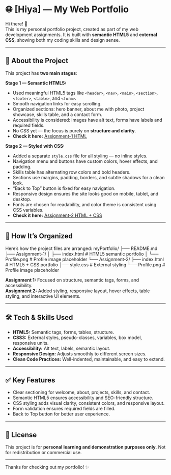 # 🌐 [Hiya] — My Web Portfolio

Hi there! 👋  
This is my personal portfolio project, created as part of my web development assignments. It is  built with **semantic HTML5** and **external CSS**, showing both my coding skills and design sense.

---

## 🚀 About the Project

This project has **two main stages**:  

**Stage 1 — Semantic HTML5:**  
- Used meaningful HTML5 tags like `<header>`, `<nav>`, `<main>`, `<section>`, `<footer>`, `<table>`, and `<form>`.  
- Smooth navigation links for easy scrolling.  
- Organized sections: hero banner, about me with photo, project showcase, skills table, and a contact form.  
- Accessibility is considered: images have alt text, forms have labels and required fields.  
- No CSS yet — the focus is purely on **structure and clarity**.  
- **Check it here:** [Assignment-1 HTML](./Assignment-1/index.html)

**Stage 2 — Styled with CSS:**  
- Added a separate `style.css` file for all styling — no inline styles.  
- Navigation menu and buttons have custom colors, hover effects, and padding.  
- Skills table has alternating row colors and bold headers.  
- Sections use margins, padding, borders, and subtle shadows for a clean look.  
- “Back to Top” button is fixed for easy navigation.  
- Responsive design ensures the site looks good on mobile, tablet, and desktop.  
- Fonts are chosen for readability, and color theme is consistent using CSS variables.  
- **Check it here:** [Assignment-2 HTML + CSS](./Assignment-2/index.html)

---

## 🧩 How It’s Organized

Here’s how the project files are arranged:
myPortfolio/
├── README.md
├── Assignment-1/
│ ├── index.html # HTML5 semantic portfolio
│ └── Profile.png # Profile image placeholder
└── Assignment-2/
├── index.html # HTML5 + CSS portfolio
├── style.css # External styling
└── Profile.png # Profile image placeholder

**Assignment 1:** Focused on structure, semantic tags, forms, and accessibility.  
**Assignment 2:** Added styling, responsive layout, hover effects, table styling, and interactive UI elements.

---

## 🛠 Tech & Skills Used

- **HTML5:** Semantic tags, forms, tables, structure.  
- **CSS3:** External styles, pseudo-classes, variables, box model, responsive units.  
- **Accessibility:** Alt text, labels, semantic layout.  
- **Responsive Design:** Adjusts smoothly to different screen sizes.  
- **Clean Code Practices:** Well-indented, maintainable, and easy to extend.

---

## ✅ Key Features

- Clear sectioning for welcome, about, projects, skills, and contact.  
- Semantic HTML5 ensures accessibility and SEO-friendly structure.  
- CSS styling adds visual clarity, consistent colors, and responsive layout.  
- Form validation ensures required fields are filled.  
- Back to Top button for better user experience.  

---

## 📄 License

This project is for **personal learning and demonstration purposes only**. Not for redistribution or commercial use.

---

Thanks for checking out my portfolio! ✨  



